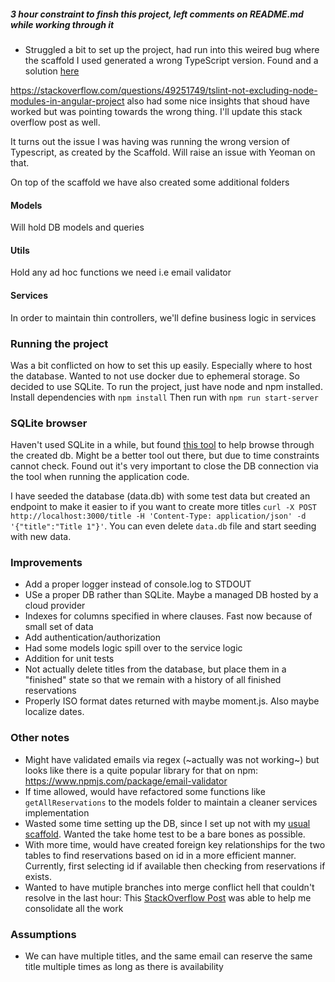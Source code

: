 ##### 3 hour constraint to finsh this project, left comments on README.md while working through it

- Struggled a bit to set up the project, had run into this weired bug where the scaffold I used generated a wrong TypeScript version. Found and a solution [here](https://github.com/DefinitelyTyped/DefinitelyTyped/issues/53397)

https://stackoverflow.com/questions/49251749/tslint-not-excluding-node-modules-in-angular-project also had some nice insights that shoud have worked but was pointing towards the wrong thing. I'll update this stack overflow post as well.

It turns out the issue I was having was running the wrong version of Typescript, as created by the Scaffold. Will raise an issue with Yeoman on that.

On top of the scaffold we have also created some additional folders

#### Models
Will hold DB models and queries

#### Utils
Hold any ad hoc functions we need i.e email validator

#### Services
In order to maintain thin controllers, we'll define business logic in services

### Running the project

Was a bit conflicted on how to set this up easily. Especially where to host the database. Wanted to not use docker due to ephemeral storage. So decided to use SQLite.
To run the project, just have node and npm installed. Install dependencies with `npm install` Then run with `npm run start-server`

### SQLite browser
Haven't used SQLite in a while, but found [this tool](https://sqlitebrowser.org/dl/) to help browse through the created db. Might be a better tool out there, but due to time constraints cannot check.
Found out it's very important to close the DB connection via the tool when running the application code. 

I have seeded the database (data.db) with some test data but created an endpoint to make it easier to if you want to create more titles `curl -X POST http://localhost:3000/title -H 'Content-Type: application/json' -d '{"title":"Title 1"}'`. You can even delete `data.db` file and start seeding with new data.


### Improvements
- Add a proper logger instead of console.log to STDOUT
- USe a proper DB rather than SQLite. Maybe a managed DB hosted by a cloud provider
- Indexes for columns specified in where clauses. Fast now because of small set of data
- Add authentication/authorization
- Had some models logic spill over to the service logic
- Addition for unit tests
- Not actually delete titles from the database, but place them in a "finished" state so that we remain with a history of all finished reservations
- Properly ISO format dates returned with maybe moment.js. Also maybe localize dates.

### Other notes
- Might have validated emails via regex (~actually was not working~) but looks like there is a quite popular library for that on npm: https://www.npmjs.com/package/email-validator
- If time allowed, would have refactored some functions like `getAllReservations` to the models folder to maintain a cleaner services implementation
- Wasted some time setting up the DB, since I set up not with my [usual scaffold](https://github.com/javieraviles/node-typescript-koa-rest). Wanted the take home test to be a bare bones as possible.
- With more time, would have created foreign key relationships for the two tables to find reservations based on id in a more efficient manner. Currently, first selecting id if available then checking from reservations if exists.
- Wanted to have mutiple branches into merge conflict hell that couldn't resolve in the last hour: This [StackOverflow Post](https://stackoverflow.com/a/17903155) was able to help me consolidate all the work

### Assumptions
- We can have multiple titles, and the same email can reserve the same title multiple times as long as there is availability
